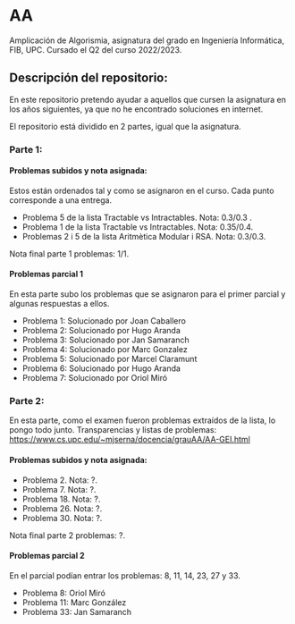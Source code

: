 # AA
Amplicación de Algorismia, asignatura del grado en Ingeniería Informática, FIB, UPC. Cursado el Q2 del curso 2022/2023.

## Descripción del repositorio:
En este repositorio pretendo ayudar a aquellos que cursen la asignatura en los años siguientes, ya que no he encontrado soluciones en internet.

El repositorio está dividido en 2 partes, igual que la asignatura.

### Parte 1:
#### Problemas subidos y nota asignada:
Estos están ordenados tal y como se asignaron en el curso. Cada punto corresponde a una entrega.
+ Problema 5 de la lista Tractable vs Intractables. Nota: 0.3/0.3 .
+ Problema 1 de la lista Tractable vs Intractables. Nota: 0.35/0.4.
+ Problemas 2 i 5 de la lista Aritmètica Modular i RSA. Nota: 0.3/0.3.

Nota final parte 1 problemas: 1/1.

#### Problemas parcial 1
En esta parte subo los problemas que se asignaron para el primer parcial y algunas respuestas a ellos.
+ Problema 1: Solucionado por Joan Caballero
+ Problema 2: Solucionado por Hugo Aranda
+ Problema 3: Solucionado por Jan Samaranch
+ Problema 4: Solucionado por Marc Gonzalez
+ Problema 5: Solucionado por Marcel Claramunt
+ Problema 6: Solucionado por Hugo Aranda
+ Problema 7: Solucionado por Oriol Miró 

### Parte 2:
En esta parte, como el examen fueron problemas extraídos de la lista, lo pongo todo junto.
Transparencias y listas de problemas: https://www.cs.upc.edu/~mjserna/docencia/grauAA/AA-GEI.html
#### Problemas subidos y nota asignada:
+ Problema 2. Nota: ?.
+ Problema 7. Nota: ?.
+ Problema 18. Nota: ?.
+ Problema 26. Nota: ?.
+ Problema 30. Nota: ?.

Nota final parte 2 problemas: ?.

#### Problemas parcial 2
En el parcial podían entrar los problemas: 8, 11, 14, 23, 27 y 33.
+ Problema 8: Oriol Miró
+ Problema 11: Marc González
+ Problema 33: Jan Samaranch
